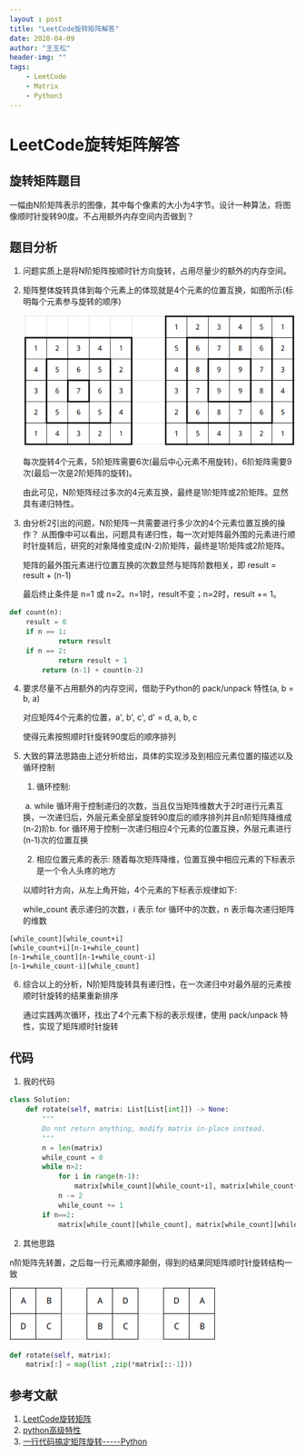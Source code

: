 ```yaml
---
layout : post
title: "LeetCode旋转矩阵解答"
date: 2020-04-09
author: "王玉松"
header-img: ""
tags:
    - LeetCode
    - Matrix
    - Python3
---
```


# LeetCode旋转矩阵解答

## 旋转矩阵题目

  一幅由N阶矩阵表示的图像，其中每个像素的大小为4字节。设计一种算法，将图像顺时针旋转90度。不占用额外内存空间内否做到？

## 题目分析

1. 问题实质上是将N阶矩阵按顺时针方向旋转，占用尽量少的额外的内存空间。

2. 矩阵整体旋转具体到每个元素上的体现就是4个元素的位置互换，如图所示(标明每个元素参与旋转的顺序)

    ![矩阵旋转](img/2004/02/walkerwyl/n_matrix.png)
    
    每次旋转4个元素，5阶矩阵需要6次(最后中心元素不用旋转)，6阶矩阵需要9次(最后一次是2阶矩阵的旋转)。
    
    由此可见，N阶矩阵经过多次的4元素互换，最终是1阶矩阵或2阶矩阵。显然具有递归特性。
    
3. 由分析2引出的问题，N阶矩阵一共需要进行多少次的4个元素位置互换的操作？
    从图像中可以看出，问题具有递归性，每一次对矩阵最外围的元素进行顺时针旋转后，研究的对象降维变成(N-2)阶矩阵，最终是1阶矩阵或2阶矩阵。

    矩阵的最外围元素进行位置互换的次数显然与矩阵阶数相关，即 result = result + (n-1)

    最后终止条件是 n=1 或 n=2。n=1时，result不变；n=2时，result += 1。

```python
def count(n):
    result = 0
    if n == 1:
            return result
    if n == 2:
            return result + 1
        return (n-1) + count(n-2)
```

4. 要求尽量不占用额外的内存空间，借助于Python的 pack/unpack 特性(a, b = b, a)

    对应矩阵4个元素的位置，a', b', c', d' = d, a, b, c

    使得元素按照顺时针旋转90度后的顺序排列

5. 大致的算法思路由上述分析给出，具体的实现涉及到相应元素位置的描述以及循环控制
   
    1) 循环控制: 
    
    ​    a. while 循环用于控制递归的次数，当且仅当矩阵维数大于2时进行元素互换，一次递归后，外层元素全部呈旋转90度后的顺序排列并且n阶矩阵降维成(n-2)阶
    ​    b. for 循环用于控制一次递归相应4个元素的位置互换，外层元素进行(n-1)次的位置互换
    
    2) 相应位置元素的表示: 随着每次矩阵降维，位置互换中相应元素的下标表示是一个令人头疼的地方
    
    以顺时针方向，从左上角开始，4个元素的下标表示规律如下:
    
    while_count 表示递归的次数，i 表示 for 循环中的次数，n 表示每次递归矩阵的维数
```text
[while_count][while_count+i]
[while_count+i][n-1+while_count]
[n-1+while_count][n-1+while_count-i]
[n-1+while_count-i][while_count]
```

6. 综合以上的分析，N阶矩阵旋转具有递归性，在一次递归中对最外层的元素按顺时针旋转的结果重新排序

   通过实践两次循环，找出了4个元素下标的表示规律，使用 pack/unpack 特性，实现了矩阵顺时针旋转

## 代码

1. 我的代码

```python
class Solution:
    def rotate(self, matrix: List[List[int]]) -> None:
        """
        Do not return anything, modify matrix in-place instead.
        """
        n = len(matrix)
        while_count = 0
        while n>2:
            for i in range(n-1):
                matrix[while_count][while_count+i], matrix[while_count+i][n-1+while_count], matrix[n-1+while_count][n-1+while_count-i], matrix[n-1+while_count-i][while_count] = matrix[n-1+while_count-i][while_count], matrix[while_count][while_count+i], matrix[while_count+i][n-1+while_count], matrix[n-1+while_count][n-1+while_count-i]
            n -= 2
            while_count += 1
        if n==2:
            matrix[while_count][while_count], matrix[while_count][while_count+1], matrix[while_count+1][while_count+1], matrix[while_count+1][while_count] = matrix[while_count+1][while_count], matrix[while_count][while_count], matrix[while_count][while_count+1], matrix[while_count+1][while_count+1]
```

2. 其他思路

n阶矩阵先转置，之后每一行元素顺序颠倒，得到的结果同矩阵顺时针旋转结构一致

![一行代码实现矩阵旋转](img/2004/02/walkerwyl/one_line_python.png)

```python
def rotate(self, matrix):
    matrix[:] = map(list ,zip(*matrix[::-1]))
```

## 参考文献

1. [LeetCode旋转矩阵](https://leetcode-cn.com/problems/rotate-matrix-lcci/)
2. [python高级特性](https://segmentfault.com/a/1190000010280700)
3. [一行代码搞定矩阵旋转-----Python](https://blog.csdn.net/wem603947175/article/details/82532799)
